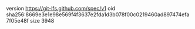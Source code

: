 version https://git-lfs.github.com/spec/v1
oid sha256:8669e3e1e98e569f4f3637e2fda1d3b078f00c0219460ad897474efa7f05e48f
size 3948
